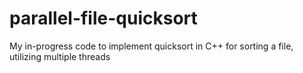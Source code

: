 # parallel-file-quicksort
My in-progress code to implement quicksort in C++ for sorting a file, utilizing multiple threads
